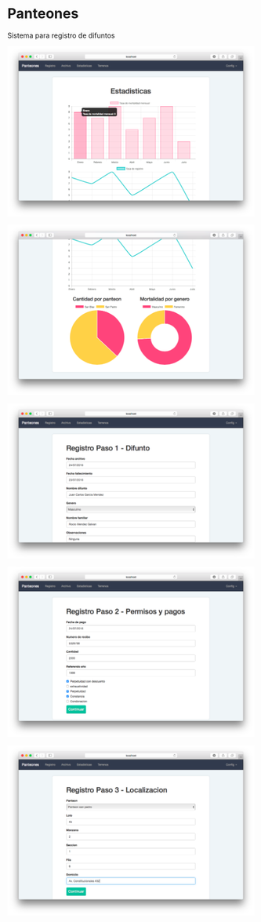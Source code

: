 Panteones
================

Sistema para registro de difuntos

![image](screenshots/captura1.png)

![image](screenshots/captura2.png)

![image](screenshots/captura3.png)

![image](screenshots/captura4.png)

![image](screenshots/captura5.png)